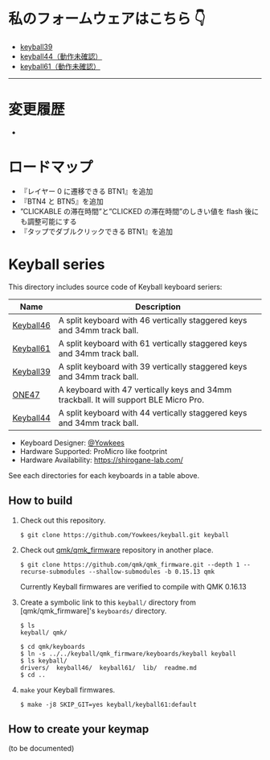 # 私のフォームウェアはこちら 👇

- [keyball39](https://github.com/kamiichi99/keyball/tree/main/qmk_firmware/keyboards/keyball/keyball39/keymaps/kamidai)
- [keyball44（動作未確認）](https://github.com/kamiichi99/keyball/tree/main/qmk_firmware/keyboards/keyball/keyball44/keymaps/kamidai)
- [keyball61（動作未確認）](https://github.com/kamiichi99/keyball/tree/main/qmk_firmware/keyboards/keyball/keyball61/keymaps/kamidai)

---

# 変更履歴

-

# ロードマップ

- 『レイヤー 0 に遷移できる BTN1』を追加
- 『BTN4 と BTN5』を追加
- ”CLICKABLE の滞在時間”と”CLICKED の滞在時間”のしきい値を flash 後にも調整可能にする
- 『タップでダブルクリックできる BTN1』を追加

# Keyball series

This directory includes source code of Keyball keyboard seriers:

| Name                     | Description                                                                           |
| ------------------------ | ------------------------------------------------------------------------------------- |
| [Keyball46](./keyball46) | A split keyboard with 46 vertically staggered keys and 34mm track ball.               |
| [Keyball61](./keyball61) | A split keyboard with 61 vertically staggered keys and 34mm track ball.               |
| [Keyball39](./keyball39) | A split keyboard with 39 vertically staggered keys and 34mm track ball.               |
| [ONE47](./one47)         | A keyboard with 47 vertically keys and 34mm trackball. It will support BLE Micro Pro. |
| [Keyball44](./keyball44) | A split keyboard with 44 vertically staggered keys and 34mm track ball.               |

- Keyboard Designer: [@Yowkees](https://twitter.com/Yowkees)
- Hardware Supported: ProMicro like footprint
- Hardware Availability: <https://shirogane-lab.com/>

See each directories for each keyboards in a table above.

## How to build

1. Check out this repository.

   ```console
   $ git clone https://github.com/Yowkees/keyball.git keyball
   ```

2. Check out [qmk/qmk_firmware](https://github.com/qmk/qmk_firmware/) repository in another place.

   ```console
   $ git clone https://github.com/qmk/qmk_firmware.git --depth 1 --recurse-submodules --shallow-submodules -b 0.15.13 qmk
   ```

   Currently Keyball firmwares are verified to compile with QMK 0.16.13

3. Create a symbolic link to this `keyball/` directory from [qmk/qmk_firmware]'s `keyboards/` directory.

   ```console
   $ ls
   keyball/ qmk/

   $ cd qmk/keyboards
   $ ln -s ../../keyball/qmk_firmware/keyboards/keyball keyball
   $ ls keyball/
   drivers/  keyball46/  keyball61/  lib/  readme.md
   $ cd ..
   ```

4. `make` your Keyball firmwares.

   ```console
   $ make -j8 SKIP_GIT=yes keyball/keyball61:default
   ```

## How to create your keymap

(to be documented)
